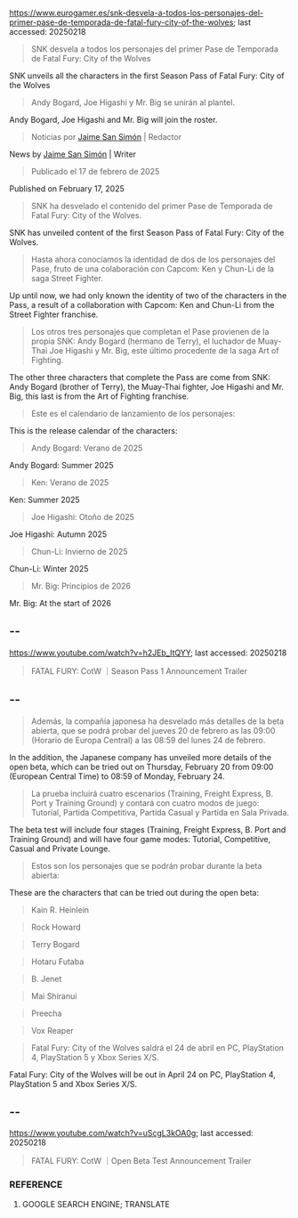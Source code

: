 https://www.eurogamer.es/snk-desvela-a-todos-los-personajes-del-primer-pase-de-temporada-de-fatal-fury-city-of-the-wolves; last accessed: 20250218

> SNK desvela a todos los personajes del primer Pase de Temporada de Fatal Fury: City of the Wolves

SNK unveils all the characters in the first Season Pass of Fatal Fury: City of the Wolves

> Andy Bogard, Joe Higashi y Mr. Big se unirán al plantel.

Andy Bogard, Joe Higashi and Mr. Big will join the roster.

> Noticias por [Jaime San Simón](https://www.eurogamer.es/authors/jaime-san-simon) | Redactor

News by [Jaime San Simón](https://www.eurogamer.es/authors/jaime-san-simon) | Writer

> Publicado el 17 de febrero de 2025

Published on February 17, 2025

> SNK ha desvelado el contenido del primer Pase de Temporada de Fatal Fury: City of the Wolves.

SNK has unveiled content of the first Season Pass of Fatal Fury: City of the Wolves.

> Hasta ahora conocíamos la identidad de dos de los personajes del Pase, fruto de una colaboración con Capcom: Ken y Chun-Li de la saga Street Fighter.

Up until now, we had only known the identity of two of the characters in the Pass, a result of a collaboration with Capcom: Ken and Chun-Li from the Street Fighter franchise.

> Los otros tres personajes que completan el Pase provienen de la propia SNK: Andy Bogard (hermano de Terry), el luchador de Muay-Thai Joe Higashi y Mr. Big, este último procedente de la saga Art of Fighting.

The other three characters that complete the Pass are come from SNK: Andy Bogard (brother of Terry), the Muay-Thai fighter, Joe Higashi and Mr. Big, this last is from the Art of Fighting franchise.

> Este es el calendario de lanzamiento de los personajes:

This is the release calendar of the characters:

>    Andy Bogard: Verano de 2025

Andy Bogard: Summer 2025

>    Ken: Verano de 2025

Ken: Summer 2025

>    Joe Higashi: Otoño de 2025

Joe Higashi: Autumn 2025

>    Chun-Li: Invierno de 2025

Chun-Li: Winter 2025

>    Mr. Big: Principios de 2026

Mr. Big: At the start of 2026

## --

https://www.youtube.com/watch?v=h2JEb_ItQYY; last accessed: 20250218

> FATAL FURY: CotW ｜Season Pass 1 Announcement Trailer 

## --

> Además, la compañía japonesa ha desvelado más detalles de la beta abierta, que se podrá probar del jueves 20 de febrero as las 09:00 (Horario de Europa Central) a las 08:59 del lunes 24 de febrero.

In the addition, the Japanese company has unveiled more details of the open beta, which can be tried out on Thursday, February 20 from 09:00 (European Central Time) to 08:59 of Monday, February 24. 

> La prueba incluirá cuatro escenarios (Training, Freight Express, B. Port y Training Ground) y contará con cuatro modos de juego: Tutorial, Partida Competitiva, Partida Casual y Partida en Sala Privada.

The beta test will include four stages (Training, Freight Express, B. Port and Training Ground) and will have four game modes: Tutorial, Competitive, Casual and Private Lounge.

> Estos son los personajes que se podrán probar durante la beta abierta:

These are the characters that can be tried out during the open beta:

>    Kain R. Heinlein

>    Rock Howard

>    Terry Bogard

>    Hotaru Futaba

>    B. Jenet

>    Mai Shiranui

>    Preecha

>    Vox Reaper

> Fatal Fury: City of the Wolves saldrá el 24 de abril en PC, PlayStation 4, PlayStation 5 y Xbox Series X/S. 

Fatal Fury: City of the Wolves will be out in April 24 on PC, PlayStation 4, PlayStation 5 and Xbox Series X/S. 

## --

https://www.youtube.com/watch?v=uScgL3kOA0g; last accessed: 20250218

> FATAL FURY: CotW ｜Open Beta Test Announcement Trailer 

### REFERENCE

1) GOOGLE SEARCH ENGINE; TRANSLATE